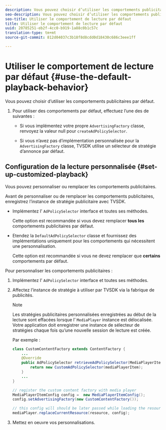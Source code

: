 ```yaml
---
description: Vous pouvez choisir d’utiliser les comportements publicitaires par défaut.
seo-description: Vous pouvez choisir d’utiliser les comportements publicitaires par défaut.
seo-title: Utiliser le comportement de lecture par défaut
title: Utiliser le comportement de lecture par défaut
uuid: 20785251-eb2f-4cc0-b919-1a88c0b1c57c
translation-type: tm+mt
source-git-commit: 812d04037c3b18f8d8cdd0d18430c686c3eee1ff

---
```



# Utiliser le comportement de lecture par défaut {#use-the-default-playback-behavior}

Vous pouvez choisir d’utiliser les comportements publicitaires par défaut.

1. Pour utiliser des comportements par défaut, effectuez l’une des  de suivantes :

   * Si vous implémentez votre propre `AdvertisingFactory` classe, renvoyez la valeur null pour `createAdPolicySelector`.

   * Si vous n’avez pas d’implémentation personnalisée pour la `AdvertisingFactory` classe, TVSDK utilise un sélecteur de stratégie d’annonce par défaut.

## Configuration de la lecture personnalisée {#set-up-customized-playback}

Vous pouvez personnaliser ou remplacer les comportements publicitaires.

Avant de personnaliser ou de remplacer les comportements publicitaires, enregistrez l’instance de stratégie publicitaire avec TVSDK.

* Implémentez l’ `AdPolicySelector` interface et toutes ses méthodes.

   Cette option est recommandée si vous devez remplacer **tous les** comportements publicitaires par défaut.

* Etendez la `DefaultAdPolicySelector` classe et fournissez des implémentations uniquement pour les comportements qui nécessitent une personnalisation.

   Cette option est recommandée si vous ne devez remplacer que **certains** comportements par défaut.

Pour personnaliser les comportements publicitaires :

1. Implémentez l’ `AdPolicySelector` interface et toutes ses méthodes.
1. Affectez l’instance de stratégie à utiliser par TVSDK via la fabrique de publicités.

   >[!NOTE]
   >
   >Les stratégies publicitaires personnalisées enregistrées au début de la lecture sont effacées lorsque l’ `MediaPlayer` instance est délocalisée. Votre application doit enregistrer une instance de sélecteur de stratégies chaque fois qu’une nouvelle session de lecture est créée.

   Par exemple :

   ```java
   class CustomContentFactory extends ContentFactory { 
       ... 
       @Override 
       public AdPolicySelector retrieveAdPolicySelector(MediaPlayerItem mediaPlayerItem) { 
           return new CustomAdPolicySelector(mediaPlayerItem); 
       } 
       ... 
   } 
   
   // register the custom content factory with media player 
   MediaPlayerItemConfig config =  new MediaPlayerItemConfig(); 
   config.setAdvertisingFactory(new CustomContentFactory()); 
   
   // this config will should be later passed while loading the resource 
   mediaPlayer.replaceCurrentResource(resource, config);
   ```

1. Mettez en oeuvre vos personnalisations.